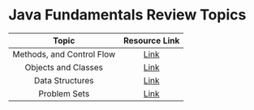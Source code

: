 # Java Fundamentals Review Topics

|Topic|Resource Link|
|:---------:|:----------:|
|Methods, and Control Flow|[Link](https://github.com/floreo-labs/Java-Core-Curriculum/tree/master/lessons/java-fund-review/meth-and-flow-review)|
|Objects and Classes|[Link](https://github.com/floreo-labs/Java-Core-Curriculum/tree/master/lessons/java-fund-review/ds-and-oop-review)|
|Data Structures|[Link](https://github.com/floreo-labs/Java-Core-Curriculum/tree/master/lessons/lists-and-interface-rv)|
|Problem Sets|[Link](https://github.com/floreo-labs/Java-Core-Curriculum/tree/master/lessons/review-problem-sets)|
